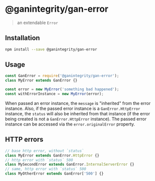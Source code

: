 # @ganintegrity/gan-error

> an extendable `Error`

## Installation

```bash
npm install --save @ganintegrity/gan-error
```

## Usage

```js
const GanError = require('@ganintegrity/gan-error');
class MyError extends GanError {}

const error = new MyError('something bad happened');
const withErrorInstance = new MyError(error);
```

When passed an error instance, the `message` is "inherited" from the error 
instance. Also, if the passed error instance is a `GanError.HttpError` instance, 
the `status` will also be inherited from that instance (if the error being 
created is not a `GanError.HttpError` instance). The passed error instance can 
be accessed via the `error.originalError` property.

## HTTP errors

```js
// base http error, without `status`
class MyError extends GanError.HttpError {}
// http error with `status` 500
class MySecondError extends GanError.InternalServerError {}
// same, http error with `status` 500
class MyOtherError extends GanError['500'] {}
```
